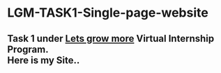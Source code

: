# LGM-TASK1-Single-page-website
<h2>Task 1 under <a href ="https://letsgrowmore.in/">Lets grow more</a> Virtual Internship Program.<br>
 Here is my Site..
  
